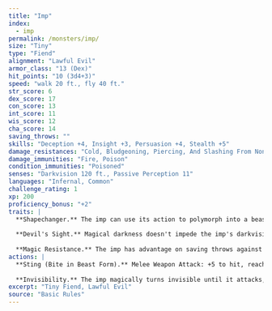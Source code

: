 ```yaml
---
title: "Imp"
index:
  - imp
permalink: /monsters/imp/
size: "Tiny"
type: "Fiend"
alignment: "Lawful Evil"
armor_class: "13 (Dex)"
hit_points: "10 (3d4+3)"
speed: "walk 20 ft., fly 40 ft."
str_score: 6
dex_score: 17
con_score: 13
int_score: 11
wis_score: 12
cha_score: 14
saving_throws: ""
skills: "Deception +4, Insight +3, Persuasion +4, Stealth +5"
damage_resistances: "Cold, Bludgeoning, Piercing, And Slashing From Nonmagical Weapons That Aren'T Silvered"
damage_immunities: "Fire, Poison"
condition_immunities: "Poisoned"
senses: "Darkvision 120 ft., Passive Perception 11"
languages: "Infernal, Common"
challenge_rating: 1
xp: 200
proficiency_bonus: "+2"
traits: |
  **Shapechanger.** The imp can use its action to polymorph into a beast form that resembles a rat (speed 20 ft.), a raven (20 ft., fly 60 ft.), or a spider (20 ft., climb 20 ft.), or back into its true form. Its statistics are the same in each form, except for the speed changes noted. Any equipment it is wearing or carrying isn't transformed. It reverts to its true form if it dies.
  
  **Devil's Sight.** Magical darkness doesn't impede the imp's darkvision.
  
  **Magic Resistance.** The imp has advantage on saving throws against spells and other magical effects.
actions: |
  **Sting (Bite in Beast Form).** Melee Weapon Attack: +5 to hit, reach 5 ft., one target. Hit: 5 (1d4 + 3) piercing damage, and the target must make on a DC 11 Constitution saving throw, taking 10 (3d6) poison damage on a failed save, or half as much damage on a successful one.
  
  **Invisibility.** The imp magically turns invisible until it attacks, or until its concentration ends (as if concentrating on a spell). Any equipment the imp wears or carries is invisible with it.  
excerpt: "Tiny Fiend, Lawful Evil"
source: "Basic Rules"
---
```

